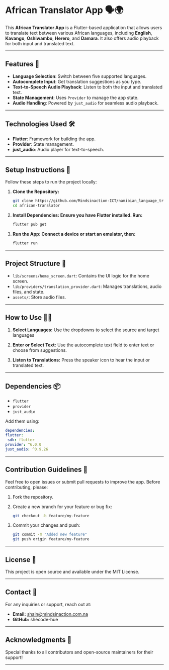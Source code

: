 # African Translator App 🗣️🌍

This **African Translator App** is a Flutter-based application that allows users to translate text between various African languages, including **English**, **Kavango**, **Oshiwambo**, **Herero**, and **Damara**. It also offers audio playback for both input and translated text.

---

## Features 🚀

- **Language Selection**: Switch between five supported languages.
- **Autocomplete Input**: Get translation suggestions as you type.
- **Text-to-Speech Audio Playback**: Listen to both the input and translated text.
- **State Management**: Uses `Provider` to manage the app state.
- **Audio Handling**: Powered by `just_audio` for seamless audio playback.

---

## Technologies Used 🛠️

- **Flutter**: Framework for building the app.
- **Provider**: State management.
- **just_audio**: Audio player for text-to-speech.
  
---

## Setup Instructions 📝

Follow these steps to run the project locally:

1. **Clone the Repository:**

   ```bash
   git clone https://github.com/Mindsinaction-ICT/namibian_language_translator_app.git
   cd african-translator
   ```

2. **Install Dependencies: Ensure you have Flutter installed. Run:**

   ```bash
   flutter pub get
   ```

3. **Run the App: Connect a device or start an emulator, then:**

   ```bash
   flutter run
   ```

---

## Project Structure 📂

- `lib/screens/home_screen.dart`:  Contains the UI logic for the home screen.
- `lib/providers/translation_provider.dart`:  Manages translations, audio files, and state.
- `assets/`:  Store audio files.
  
---

## How to Use 🧑‍💻

1. **Select Languages:**
Use the dropdowns to select the source and target languages

2. **Enter or Select Text:**
Use the autocomplete text field to enter text or choose from suggestions.

3. **Listen to Translations:**
Press the speaker icon to hear the input or translated text.

---

## Dependencies 📦

- `flutter`
- `provider`
- `just_audio`

Add them using:

   ```yaml
dependencies:
  flutter:
    sdk: flutter
  provider: ^6.0.0
  just_audio: ^0.9.26
```

---

## Contribution Guidelines 🤝

Feel free to open issues or submit pull requests to improve the app. Before contributing, please:

1. Fork the repository.
2. Create a new branch for your feature or bug fix:

   ```bash
   git checkout -b feature/my-feature
   ```

3. Commit your changes and push:

   ```bash
   git commit -m "Added new feature"
   git push origin feature/my-feature
   ```

---

## License 📝

This project is open source and available under the MIT License.

---
## Contact 📧

For any inquiries or support, reach out at:

- **Email:** shain@mindsinaction.com.na
- **GitHub:** shecode-hue

---

## Acknowledgments 🙌

Special thanks to all contributors and open-source maintainers for their support!

---

